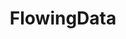 ---
logohandle: flowingdata
sort: flowingdata
title: FlowingData
twitter: https://x.com/flowingdata
website: https://flowingdata.com/
youtube: https://youtube.com/channel/UCQwFuQLnLocj5F7ZcmcuWYQ
---